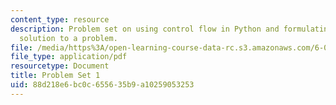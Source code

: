 ```yaml
---
content_type: resource
description: Problem set on using control flow in Python and formulating a computational
  solution to a problem.
file: /media/https%3A/open-learning-course-data-rc.s3.amazonaws.com/6-00-introduction-to-computer-science-and-programming-fall-2008/88d218e6bc0c655635b9a10259053253_pset1a.pdf
file_type: application/pdf
resourcetype: Document
title: Problem Set 1
uid: 88d218e6-bc0c-6556-35b9-a10259053253
---
```

